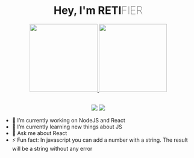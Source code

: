 <h1 align="center">Hey, I'm RETI<span style="font-weight:100">FIER</span></h1>
<div align="center">
  <a href="https://github.com/retfier">
  <img height="180em" src="https://github-readme-stats.vercel.app/api?username=retifier&show_icons=true&theme=dark&include_all_commits=true&count_private=true"/>
  <img height="180em" src="https://github-readme-stats.vercel.app/api/top-langs/?username=retifier&layout=compact&langs_count=7&theme=dark"/>
</div>
<br>
<div align ="center"> 

  <a href = "mailto:aungnaingwin.2611@gmail.com"><img src="https://img.shields.io/badge/-Gmail-%23333?style=for-the-badge&logo=gmail&logoColor=white" target="_blank"></a>
  <a href="https://www.linkedin.com/in/aung-naing-win-a07206165/" target="_blank"><img src="https://img.shields.io/badge/-LinkedIn-%23333?style=for-the-badge&logo=linkedin&logoColor=white" target="_blank"></a> 
</div>

- 🔭 I’m currently working on NodeJS and React 
- 🌱 I’m currently learning new things about JS
- 💬 Ask me about React
- ⚡ Fun fact: In javascript you can add a number with a string. The result will be a string without any error

<!--
**RetiFier/RetiFier** is a ✨ _special_ ✨ repository because its `README.md` (this file) appears on your GitHub profile.

Here are some ideas to get you started:

- 🔭 I’m currently working on ...
- 🌱 I’m currently learning ...
- 👯 I’m looking to collaborate on ...
- 🤔 I’m looking for help with ...
- 💬 Ask me about ...
- 📫 How to reach me: ...
- 😄 Pronouns: ...
- ⚡ Fun fact: ...
-->
